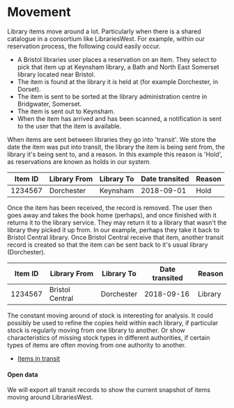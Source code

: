 Movement
========

Library items move around a lot. Particularly when there is a shared catalogue in a consortium like LibrariesWest. For example, within our reservation process, the following could easily occur.

- A Bristol libraries user places a reservation on an item. They select to pick that item up at Keynsham library, a Bath and North East Somerset library located near Bristol.
- The item is found at the library it is held at (for example Dorchester, in Dorset).
- The item is sent to be sorted at the library administration centre in Bridgwater, Somerset.
- The item is sent out to Keynsham.
- When the item has arrived and has been scanned, a notification is sent to the user that the item is available.

When items are sent between libraries they go into 'transit'. We store the date the item was put into transit, the library the item is being sent from, the library it's being sent to, and a reason. In this example this reason is 'Hold', as reservations are known as holds in our system.

| Item ID | Library From | Library To | Date transited | Reason |
| ------- | ------------ | ---------- | -------------- | ------ |
| 1234567 | Dorchester | Keynsham | 2018-09-01 | Hold |

Once the item has been received, the record is removed. The user then goes away and takes the book home (perhaps), and once finished with it returns it to the library service. They may return it to a library that wasn't the library they picked it up from. In our example, perhaps they take it back to Bristol Central library. Once Bristol Central receive that item, another transit record is created so that the item can be sent back to it's usual library (Dorchester).

| Item ID | Library From | Library To | Date transited | Reason |
| ------- | ------------ | ---------- | -------------- | ------ |
| 1234567 | Bristol Central | Dorchester | 2018-09-16 | Library |

The constant moving around of stock is interesting for analysis. It could possibly be used to refine the copies held within each library, if particular stock is regularly moving from one library to another. Or show characteristics of missing stock types in different authorities, if certain types of items are often moving from one authority to another.

- [Items in transit](./transits.md)

#### Open data

We will export all transit records to show the current snapshot of items moving around LibrariesWest.

